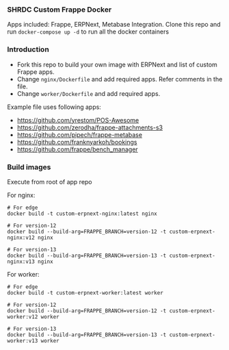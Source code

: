 ### SHRDC Custom Frappe Docker
Apps included: Frappe, ERPNext, Metabase Integration.
Clone this repo and run `docker-compose up -d` to run all the docker containers

### Introduction

- Fork this repo to build your own image with ERPNext and list of custom Frappe apps.
- Change `nginx/Dockerfile` and add required apps. Refer comments in the file.
- Change `worker/Dockerfile` and add required apps.

Example file uses following apps:

- https://github.com/yrestom/POS-Awesome
- https://github.com/zerodha/frappe-attachments-s3
- https://github.com/pipech/frappe-metabase
- https://github.com/franknyarkoh/bookings
- https://github.com/frappe/bench_manager

### Build images

Execute from root of app repo

For nginx:

```shell
# For edge
docker build -t custom-erpnext-nginx:latest nginx

# For version-12
docker build --build-arg=FRAPPE_BRANCH=version-12 -t custom-erpnext-nginx:v12 nginx

# For version-13
docker build --build-arg=FRAPPE_BRANCH=version-13 -t custom-erpnext-nginx:v13 nginx
```

For worker:

```shell
# For edge
docker build -t custom-erpnext-worker:latest worker

# For version-12
docker build --build-arg=FRAPPE_BRANCH=version-12 -t custom-erpnext-worker:v12 worker

# For version-13
docker build --build-arg=FRAPPE_BRANCH=version-13 -t custom-erpnext-worker:v13 worker
```
